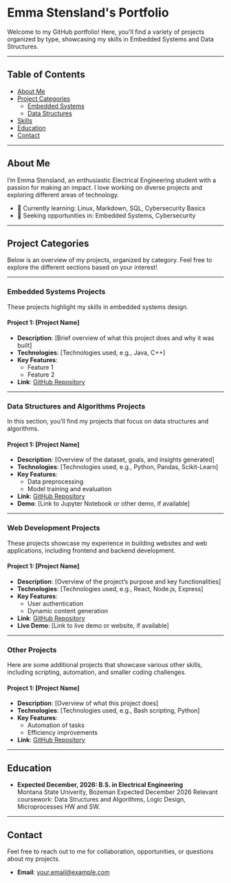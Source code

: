 # Emma Stensland's Portfolio

Welcome to my GitHub portfolio! Here, you’ll find a variety of projects organized by type, showcasing my skills in Embedded Systems and Data Structures.

---

## Table of Contents

- [About Me](#about-me)
- [Project Categories](#project-categories)
  - [Embedded Systems](#embedded-systems)
  - [Data Structures](#data-structures)
- [Skills](#skills)
- [Education](#education)
- [Contact](#contact)

---

## About Me

I’m Emma Stensland, an enthusiastic Electrical Engineering student with a passion for making an impact. I love working on diverse projects and exploring different areas of technology.

- 🌱 Currently learning: Linux, Markdown, SQL, Cybersecurity Basics
- 💼 Seeking opportunities in: Embedded Systems, Cybersecurity

---

## Project Categories

Below is an overview of my projects, organized by category. Feel free to explore the different sections based on your interest!

---

### Embedded Systems Projects

These projects highlight my skills in embedded systems design.

#### Project 1: [Project Name]
- **Description**: [Brief overview of what this project does and why it was built]
- **Technologies**: [Technologies used, e.g., Java, C++]
- **Key Features**:
  - Feature 1
  - Feature 2
- **Link**: [GitHub Repository](https://github.com/yourusername/project-name)

---

### Data Structures and Algorithms Projects

In this section, you’ll find my projects that focus on data structures and algorithms.

#### Project 1: [Project Name]
- **Description**: [Overview of the dataset, goals, and insights generated]
- **Technologies**: [Technologies used, e.g., Python, Pandas, Scikit-Learn]
- **Key Features**:
  - Data preprocessing
  - Model training and evaluation
- **Link**: [GitHub Repository](https://github.com/yourusername/project-name)
- **Demo**: [Link to Jupyter Notebook or other demo, if available]

---

### Web Development Projects

These projects showcase my experience in building websites and web applications, including frontend and backend development.

#### Project 1: [Project Name]
- **Description**: [Overview of the project’s purpose and key functionalities]
- **Technologies**: [Technologies used, e.g., React, Node.js, Express]
- **Key Features**:
  - User authentication
  - Dynamic content generation
- **Link**: [GitHub Repository](https://github.com/yourusername/project-name)
- **Live Demo**: [Link to live demo or website, if available]

---

### Other Projects

Here are some additional projects that showcase various other skills, including scripting, automation, and smaller coding challenges.

#### Project 1: [Project Name]
- **Description**: [Overview of what this project does]
- **Technologies**: [Technologies used, e.g., Bash scripting, Python]
- **Key Features**:
  - Automation of tasks
  - Efficiency improvements
- **Link**: [GitHub Repository](https://github.com/yourusername/project-name)

---

## Education

- **Expected December, 2026: B.S. in Electrical Engineering**  
  Montana State Univerity, Bozeman
  Expected December 2026 
  Relevant coursework: Data Structures and Algorithms, Logic Design, Microprocesses HW and SW.

---

## Contact

Feel free to reach out to me for collaboration, opportunities, or questions about my projects.

- **Email**: [your.email@example.com](mailto:emma@stensland.com)
